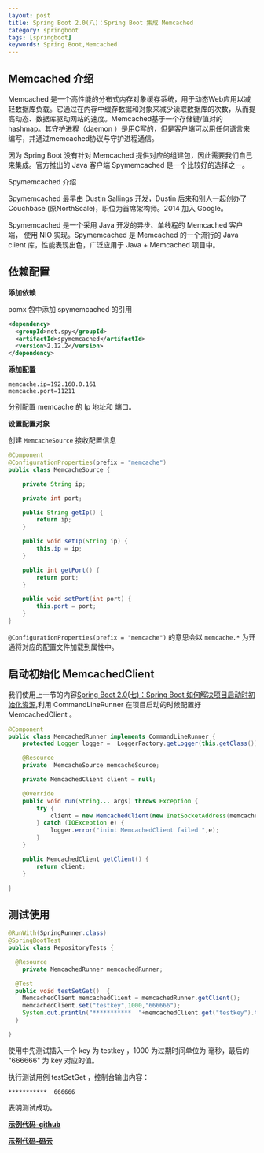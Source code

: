 ```yaml
---
layout: post
title: Spring Boot 2.0(八)：Spring Boot 集成 Memcached
category: springboot
tags: [springboot]
keywords: Spring Boot,Memcached
---
```


## Memcached 介绍

Memcached 是一个高性能的分布式内存对象缓存系统，用于动态Web应用以减轻数据库负载。它通过在内存中缓存数据和对象来减少读取数据库的次数，从而提高动态、数据库驱动网站的速度。Memcached基于一个存储键/值对的hashmap。其守护进程（daemon ）是用C写的，但是客户端可以用任何语言来编写，并通过memcached协议与守护进程通信。

因为 Spring Boot 没有针对 Memcached 提供对应的组建包，因此需要我们自己来集成。官方推出的 Java 客户端 Spymemcached 是一个比较好的选择之一。

Spymemcached  介绍

Spymemcached 最早由 Dustin Sallings 开发，Dustin 后来和别人一起创办了 Couchbase (原NorthScale)，职位为首席架构师。2014 加入 Google。

Spymemcached 是一个采用 Java 开发的异步、单线程的 Memcached 客户端， 使用 NIO 实现。Spymemcached 是 Memcached 的一个流行的 Java client 库，性能表现出色，广泛应用于 Java + Memcached 项目中。


## 依赖配置

**添加依赖**

pomx 包中添加 spymemcached 的引用

``` xml
<dependency>
  <groupId>net.spy</groupId>
  <artifactId>spymemcached</artifactId>
  <version>2.12.2</version>
</dependency>
```

**添加配置**

```
memcache.ip=192.168.0.161
memcache.port=11211
```

分别配置 memcache 的 Ip 地址和 端口。


**设置配置对象**

创建 `MemcacheSource` 接收配置信息

``` java
@Component
@ConfigurationProperties(prefix = "memcache")
public class MemcacheSource {

    private String ip;

    private int port;

    public String getIp() {
        return ip;
    }

    public void setIp(String ip) {
        this.ip = ip;
    }

    public int getPort() {
        return port;
    }

    public void setPort(int port) {
        this.port = port;
    }
}
```

`@ConfigurationProperties(prefix = "memcache")` 的意思会以 `memcache.*` 为开通将对应的配置文件加载到属性中。


## 启动初始化 MemcachedClient

我们使用上一节的内容[Spring Boot 2.0(七)：Spring Boot 如何解决项目启动时初始化资源](http://www.ityouknow.com/springboot/2018/05/03/spring-boot-commandLineRunner.html),利用 CommandLineRunner 在项目启动的时候配置好 MemcachedClient 。

``` java
@Component
public class MemcachedRunner implements CommandLineRunner {
    protected Logger logger =  LoggerFactory.getLogger(this.getClass());

    @Resource
    private  MemcacheSource memcacheSource;

    private MemcachedClient client = null;

    @Override
    public void run(String... args) throws Exception {
        try {
            client = new MemcachedClient(new InetSocketAddress(memcacheSource.getIp(),memcacheSource.getPort()));
        } catch (IOException e) {
            logger.error("inint MemcachedClient failed ",e);
        }
    }

    public MemcachedClient getClient() {
        return client;
    }

}
```

## 测试使用

``` java
@RunWith(SpringRunner.class)
@SpringBootTest
public class RepositoryTests {

  @Resource
    private MemcachedRunner memcachedRunner;

  @Test
  public void testSetGet()  {
    MemcachedClient memcachedClient = memcachedRunner.getClient();
    memcachedClient.set("testkey",1000,"666666");
    System.out.println("***********  "+memcachedClient.get("testkey").toString());
  }

}
```

使用中先测试插入一个 key 为 testkey ，1000 为过期时间单位为 毫秒，最后的 "666666" 为 key 对应的值。


执行测试用例 testSetGet ，控制台输出内容：

```
***********  666666
```

表明测试成功。


**[示例代码-github](https://github.com/ityouknow/spring-boot-examples)**

**[示例代码-码云](https://gitee.com/ityouknow/spring-boot-examples)**